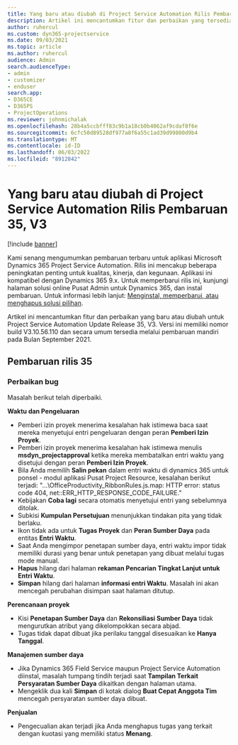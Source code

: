 ```yaml
---
title: Yang baru atau diubah di Project Service Automation Rilis Pembaruan 35, V3
description: Artikel ini mencantumkan fitur dan perbaikan yang tersedia di Microsoft Dynamics 365 Project Service Automation Rilis Pembaruan 35, V3.
author: ruhercul
ms.custom: dyn365-projectservice
ms.date: 09/03/2021
ms.topic: article
ms.author: ruhercul
audience: Admin
search.audienceType:
- admin
- customizer
- enduser
search.app:
- D365CE
- D365PS
- ProjectOperations
ms.reviewer: johnmichalak
ms.openlocfilehash: 28b4a5ccbfff83c9b1a18cb0b4062af9cdaf8f6e
ms.sourcegitcommit: 6cfc50d89528df977a8f6a55c1ad39d99800d9b4
ms.translationtype: MT
ms.contentlocale: id-ID
ms.lasthandoff: 06/03/2022
ms.locfileid: "8912842"
---
```

# <a name="whats-new-or-changed-in-project-service-automation-update-release-35-v3"></a>Yang baru atau diubah di Project Service Automation Rilis Pembaruan 35, V3

[!include [banner](../includes/psa-now-project-operations.md)]

Kami senang mengumumkan pembaruan terbaru untuk aplikasi Microsoft Dynamics 365 Project Service Automation. Rilis ini mencakup beberapa peningkatan penting untuk kualitas, kinerja, dan kegunaan. Aplikasi ini kompatibel dengan Dynamics 365 9.x. Untuk memperbarui rilis ini, kunjungi halaman solusi online Pusat Admin untuk Dynamics 365, dan instal pembaruan. Untuk informasi lebih lanjut: [Menginstal, memperbarui, atau menghapus solusi pilihan](/power-platform/admin/install-remove-preferred-solution).

Artikel ini mencantumkan fitur dan perbaikan yang baru atau diubah untuk Project Service Automation Update Release 35, V3. Versi ini memiliki nomor build V3.10.56.110 dan secara umum tersedia melalui pembaruan mandiri pada Bulan September 2021.

## <a name="update-release-35"></a>Pembaruan rilis 35

### <a name="bug-fixes"></a>Perbaikan bug

Masalah berikut telah diperbaiki.

**Waktu dan Pengeluaran**

- Pemberi izin proyek menerima kesalahan hak istimewa baca saat mereka menyetujui entri pengeluaran dengan peran **Pemberi Izin Proyek**.
- Pemberi izin proyek menerima kesalahan hak istimewa menulis **msdyn_projectapproval** ketika mereka membatalkan entri waktu yang disetujui dengan peran **Pemberi Izin Proyek**.
- Bila Anda memilih **Salin pekan** dalam entri waktu di dynamics 365 untuk ponsel - modul aplikasi Pusat Project Resource, kesalahan berikut terjadi: "...\OfficeProductivity_RibbonRules.js.map: HTTP error: status code 404, net::ERR_HTTP_RESPONSE_CODE_FAILURE."
- Kebijakan **Coba lagi** secara otomatis menyetujui entri yang sebelumnya ditolak.
- Subkisi **Kumpulan Persetujuan** menunjukkan tindakan pita yang tidak berlaku.
- Ikon tidak ada untuk **Tugas Proyek** dan **Peran Sumber Daya** pada entitas **Entri Waktu**.
- Saat Anda mengimpor penetapan sumber daya, entri waktu impor tidak memiliki durasi yang benar untuk penetapan yang dibuat melalui tugas mode manual.
- **Hapus** hilang dari halaman **rekaman Pencarian Tingkat Lanjut untuk Entri Waktu**.
- **Simpan** hilang dari halaman **informasi entri Waktu**. Masalah ini akan mencegah perubahan disimpan saat halaman ditutup.

**Perencanaan proyek**

- Kisi **Penetapan Sumber Daya** dan **Rekonsiliasi Sumber Daya** tidak mengurutkan atribut yang dikelompokkan secara abjad.
- Tugas tidak dapat dibuat jika perilaku tanggal disesuaikan ke **Hanya Tanggal**.

**Manajemen sumber daya**

- Jika Dynamics 365 Field Service maupun Project Service Automation diinstal, masalah tumpang tindih terjadi saat **Tampilan Terkait Persyaratan Sumber Daya** dikaitkan dengan halaman utama.
- Mengeklik dua kali **Simpan** di kotak dialog **Buat Cepat Anggota Tim** mencegah persyaratan sumber daya dibuat.

**Penjualan**

- Pengecualian akan terjadi jika Anda menghapus tugas yang terkait dengan kuotasi yang memiliki status **Menang**.
